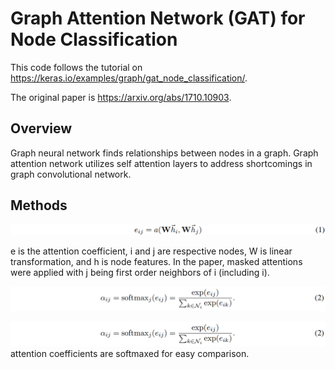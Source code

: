 # Graph Attention Network (GAT) for Node Classification
This code follows the tutorial on https://keras.io/examples/graph/gat_node_classification/.

The original paper is https://arxiv.org/abs/1710.10903.

## Overview
Graph neural network finds relationships between nodes in a graph.
Graph attention network utilizes self attention layers to address shortcomings in graph convolutional network.

## Methods
![Alt text](./images/attention.png)

e is the attention coefficient, i and j are respective nodes, W is linear transformation, and h is node features.
In the paper, masked attentions were applied with j being first order neighbors of i (including i).

![Alt text](./images/softmax.png)


![Alt text](./images/softmax.png)
attention coefficients are softmaxed for easy comparison.

